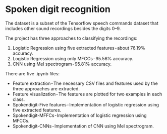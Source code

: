 # Spoken digit recognition

The dataset is a subset of the Tensorflow speech commands dataset that includes other sound recordings besides the digits 0–9.

The project has three approaches to classifying the recordings:
1. Logistic Regression using five extracted features - about 76.19% accuracy.
2. Logistic Regression using only MFCCs - 95.56% accuracy.
3. CNN using Mel spectrogram - 95.81% accuracy.

There are five .ipynb files:
* Feature extraction - The necessary CSV files and features used by the three approaches are extracted.
* Feature visualization - The features are plotted for two examples in each class.
* Spokendigit-Five features - Implementation of logistic regression using five extracted features.
* Spokendigit-MFFCs - Implementation of logistic regression using MFCCs.
* Spokendigit-CNNs - Implementation of CNN using Mel spectrogram.

